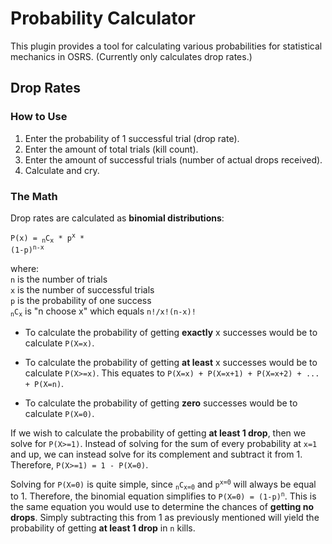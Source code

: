 # Probability Calculator

This plugin provides a tool for calculating various probabilities for statistical mechanics in OSRS. (Currently only calculates drop rates.)

## Drop Rates

### How to Use

1. Enter the probability of 1 successful trial (drop rate).
2. Enter the amount of total trials (kill count).
3. Enter the amount of successful trials (number of actual drops received).
4. Calculate and cry.

### The Math

Drop rates are calculated as **binomial distributions**:

<code>P(x) = <sub>n</sub>C<sub>x</sub> * p<sup>x</sup> * (1-p)<sup>n-x</sup></code>
<p>
where:<br>
<code>n</code> is the number of trials<br>
<code>x</code> is the number of successful trials<br>
<code>p</code> is the probability of one success<br>
<code><sub>n</sub>C<sub>x</sub></code> is "n choose x" which equals <code>n!/x!(n-x)!</code>
</p>

* To calculate the probability of getting **exactly** x successes would be to calculate 
<code>P(X=x)</code>.

* To calculate the probability of getting **at least** x successes would be to calculate 
<code>P(X>=x)</code>. This equates to <code>P(X=x) + P(X=x+1) + P(X=x+2) + ... + P(X=n)</code>.

* To calculate the probability of getting **zero** successes would be to calculate 
<code>P(X=0)</code>.

If we wish to calculate the probability of getting **at least 1 drop**, then we solve for <code>P(X>=1)</code>. Instead of solving for the sum of every probability at <code>x=1</code> and up, we can instead solve for its complement and subtract it from 1. Therefore, <code>P(X>=1) = 1 - P(X=0)</code>.

Solving for <code>P(X=0)</code> is quite simple, since <code><sub>n</sub>C<sub>x=0</sub></code> and <code>p<sup>x=0</sup></code> will always be equal to 1. Therefore, the binomial equation simplifies to <code>P(X=0) = (1-p)<sup>n</sup></code>. This is the same equation you would use to determine the chances of **getting no drops**. Simply subtracting this from 1 as previously mentioned will yield the probability of getting **at least 1 drop** in <code>n</code> kills.